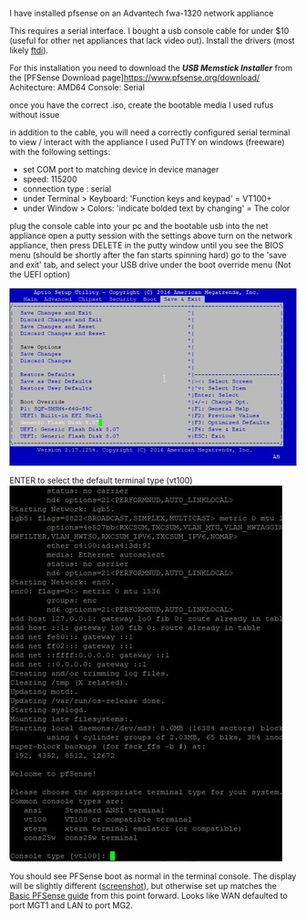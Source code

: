 I have installed pfsense on an Advantech fwa-1320 network appliance

This requires a serial interface. I bought a usb console cable for under $10 (useful for other net appliances that lack video out). Install the drivers (most likely [ftdi](https://ftdichip.com/drivers/)). 

For this installation you need to download the ***USB Memstick Installer*** from the [PFSense Download page]https://www.pfsense.org/download/  
Achitecture: AMD64
Console: Serial

once you have the correct .iso, create the bootable media
I used rufus without issue

in addition to the cable, you will need a correctly configured serial terminal to view / interact with the appliance
I used PuTTY on windows  (freeware) with the following settings:
- set COM port to matching device in device manager
- speed: 115200
- connection type : serial 
- under Terminal > Keyboard: 'Function keys and keypad' =  VT100+
- under Window > Colors: 'indicate bolded text by changing' = The color

plug the console cable into your pc and the bootable usb into the net appliance
open a putty session with the settings above
turn on the network appliance, then press DELETE in the putty window until you see the BIOS menu (should be shortly after the fan starts spinning hard)
go to the 'save and exit' tab, and select your USB drive under the boot override menu (Not the UEFI option)

![](https://github.com/mynah22/Homelab-Guides/raw/main/screenshots/advantechBios.jpg)

ENTER to select the default terminal type (vt100) 
![](https://github.com/mynah22/Homelab-Guides/raw/main/screenshots/cmdPfsense0.jpg)


You should see PFSense boot as normal in the terminal console. The display will be slightly different ([screenshot](https://github.com/mynah22/Homelab-Guides/raw/main/screenshots/cmdPfsense1.jpg)), but otherwise set up matches the [Basic PFSense guide](pfsenseBasic.md) from this point forward. Looks like WAN defaulted to port MGT1 and LAN to port MG2. 
